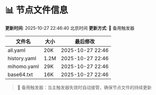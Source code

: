 # 📊 节点文件信息

**更新时间**: 2025-10-27 22:46:40 北京时间
**更新方式**: 🔄 备用触发器

| 文件名 | 大小 | 最后修改 |
|--------|------|----------|
| all.yaml | 20K | 2025-10-27 22:46 |
| history.yaml | 1.2M | 2025-10-27 22:46 |
| mihomo.yaml | 29K | 2025-10-27 22:46 |
| base64.txt | 16K | 2025-10-27 22:46 |

> 🔄 备用触发器：当主触发器失效时自动接管，确保节点文件的持续更新
